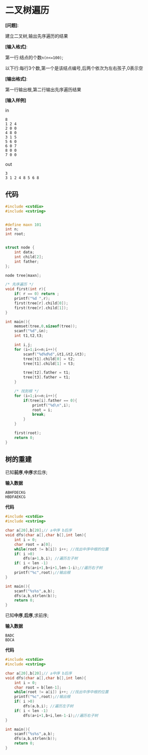 # 二叉树遍历

**[问题]**:

建立二叉树,输出先序遍历的结果

**[输入格式]**:

第一行:结点的个数`n(n<=100)`;

以下行:每行3个数,第一个是该结点编号,后两个依次为左右孩子,0表示空

**[输出格式]**:

第一行输出根,第二行输出先序遍历结果

**[输入样例]**

in

```
8
1 2 4
2 0 0
4 8 0
3 1 5
5 6 0
6 0 7
8 0 0
7 0 0
```
out

```
3
3 1 2 4 8 5 6 8
```


## 代码


```c
#include <cstdio>
#include <cstring>


#define maxn 101
int n;
int root;


struct node {
    int data;
    int child[2];
    int father;
};

node tree[maxn];

/* 先序遍历 */
void first(int r){
    if( r == 0) return ;
    printf("%d ",r);
    first(tree[r].child[0]);
    first(tree[r].child[1]);
}

int main(){
    memset(tree,0,sizeof(tree));
    scanf("%d",&n);
    int t1,t2,t3;

    int i,j;
    for (i=1;i<=n;i++){
        scanf("%d%d%d",&t1,&t2,&t3);
        tree[t1].child[0] = t2;
        tree[t1].child[1] = t3;

        tree[t2].father = t1;
        tree[t3].father = t1;
    }

    /* 找到根 */
    for (i=1;i<=n;i++){
        if(tree[i].father == 0){
            printf("%d\n",i);
            root = i;
            break;
        }
    }

    first(root);
    return 0;
}
```


## 树的重建

已知**前序**,**中序**求后序;


**输入数据**

```
ABHFDECKG
HBDFAEKCG
```


**代码**

```c
#include <cstdio>
#include <cstring>

char a[20],b[20];// a中序 b后序
void dfs(char a[],char b[],int len){
    int i = 0;
    char root = a[0];
    while(root != b[i]) i++; //找出中序中根的位置
    if( i >0) 
        dfs(a+1,b,i); //遍历左子树
    if( i < len -1) 
        dfs(a+i+1,b+i+1,len-1-i);//遍历右子树
    printf("%c",root);//输出根
}

int main(){
    scanf("%s%s",a,b);
    dfs(a,b,strlen(b));
    return 0;
}
```




已知**中序**,**后序**,求前序;

**输入数据**

```
BADC
BDCA
```

**代码**

```c
#include <cstdio>
#include <cstring>

char a[20],b[20];// a中序 b后序
void dfs(char a[],char b[],int len){
    int i = 0;
    char root = b[len-1];
    while(root != a[i]) i++; //找出中序中根的位置
    printf("%c",root);//输出根
    if( i >0) 
        dfs(a,b,i); //遍历左子树
    if( i < len -1) 
        dfs(a+i+1,b+i,len-1-i);//遍历右子树
}

int main(){
    scanf("%s%s",a,b);
    dfs(a,b,strlen(b));
    return 0;
}
```
